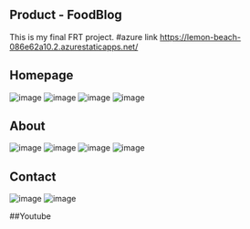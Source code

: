 ## Product - FoodBlog
This is my final FRT project.
#azure link https://lemon-beach-086e62a10.2.azurestaticapps.net/


## Homepage
![image](https://user-images.githubusercontent.com/116998797/200224323-17c17657-4360-4f04-91fc-fb8d63c1c8a1.png)
![image](https://user-images.githubusercontent.com/116998797/200224590-9fb57faf-d64f-4fc0-b454-63261c0e0d87.png)
![image](https://user-images.githubusercontent.com/116998797/200224660-87f495e3-ff30-4c3f-ad2b-693effffe102.png)
![image](https://user-images.githubusercontent.com/116998797/200224706-80cf4c49-cb72-42db-93d1-ce52a6daf3b2.png)

## About
![image](https://user-images.githubusercontent.com/116998797/200224869-2e3c1bc4-fc93-4886-a848-36640c26df9e.png)
![image](https://user-images.githubusercontent.com/116998797/200224903-25ac1dca-c7f4-4ace-b8ad-0686806dd7cb.png)
![image](https://user-images.githubusercontent.com/116998797/200225157-6d8864d4-655e-46cc-8e9f-faa4f54e8735.png)
![image](https://user-images.githubusercontent.com/116998797/200225194-5561d50d-f7a4-4622-8a72-b37c269030c2.png)

## Contact
![image](https://user-images.githubusercontent.com/116998797/200225291-9d7fb849-9544-494a-b377-7c04e3d7c03c.png)
![image](https://user-images.githubusercontent.com/116998797/200241996-439d44d2-031f-453e-b4b2-52faf7c400a8.png)

##Youtube

